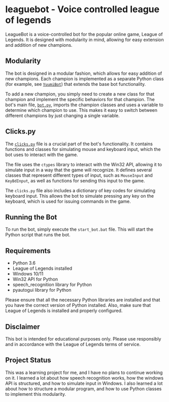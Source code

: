 # leaguebot - Voice controlled league of legends

LeagueBot is a voice-controlled bot for the popular online game, League of Legends. It is designed with modularity in mind, allowing for easy extension and addition of new champions.

## Modularity

The bot is designed in a modular fashion, which allows for easy addition of new champions. Each champion is implemented as a separate Python class (for example, see [`YuumiBot`](yuumi.py)) that extends the base bot functionality. 

To add a new champion, you simply need to create a new class for that champion and implement the specific behaviors for that champion. The bot's main file, [`bot.py`](bot.py), imports the champion classes and uses a variable to determine which champion to use. This makes it easy to switch between different champions by just changing a single variable.

## Clicks.py

The [`clicks.py`](clicks.py) file is a crucial part of the bot's functionality. It contains functions and classes for simulating mouse and keyboard input, which the bot uses to interact with the game.

The file uses the `ctypes` library to interact with the Win32 API, allowing it to simulate input in a way that the game will recognize. It defines several classes that represent different types of input, such as `MouseInput` and `KeyBdInput`, as well as functions for sending this input to the game.

The `clicks.py` file also includes a dictionary of key codes for simulating keyboard input. This allows the bot to simulate pressing any key on the keyboard, which is used for issuing commands in the game.

## Running the Bot

To run the bot, simply execute the `start_bot.bat` file. This will start the Python script that runs the bot.

## Requirements

- Python 3.6
- League of Legends installed
- Windows 10/11
- Win32 API for Python
- speech_recognition library for Python
- pyautogui library for Python

Please ensure that all the necessary Python libraries are installed and that you have the correct version of Python installed. Also, make sure that League of Legends is installed and properly configured.

## Disclaimer

This bot is intended for educational purposes only. Please use responsibly and in accordance with the League of Legends terms of service.

## Project Status

This was a learning project for me, and I have no plans to continue working on it. I learned a lot about how speech recognition works, how the windows API is structured, and how to simulate input in Windows. I also learned a lot about how to structure a modular program, and how to use Python classes to implement this modularity.
